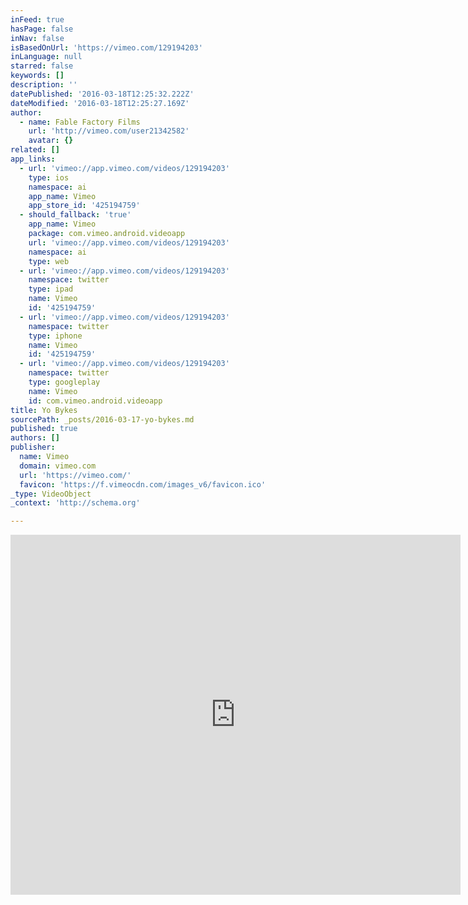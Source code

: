 ```yaml
---
inFeed: true
hasPage: false
inNav: false
isBasedOnUrl: 'https://vimeo.com/129194203'
inLanguage: null
starred: false
keywords: []
description: ''
datePublished: '2016-03-18T12:25:32.222Z'
dateModified: '2016-03-18T12:25:27.169Z'
author:
  - name: Fable Factory Films
    url: 'http://vimeo.com/user21342582'
    avatar: {}
related: []
app_links:
  - url: 'vimeo://app.vimeo.com/videos/129194203'
    type: ios
    namespace: ai
    app_name: Vimeo
    app_store_id: '425194759'
  - should_fallback: 'true'
    app_name: Vimeo
    package: com.vimeo.android.videoapp
    url: 'vimeo://app.vimeo.com/videos/129194203'
    namespace: ai
    type: web
  - url: 'vimeo://app.vimeo.com/videos/129194203'
    namespace: twitter
    type: ipad
    name: Vimeo
    id: '425194759'
  - url: 'vimeo://app.vimeo.com/videos/129194203'
    namespace: twitter
    type: iphone
    name: Vimeo
    id: '425194759'
  - url: 'vimeo://app.vimeo.com/videos/129194203'
    namespace: twitter
    type: googleplay
    name: Vimeo
    id: com.vimeo.android.videoapp
title: Yo Bykes
sourcePath: _posts/2016-03-17-yo-bykes.md
published: true
authors: []
publisher:
  name: Vimeo
  domain: vimeo.com
  url: 'https://vimeo.com/'
  favicon: 'https://f.vimeocdn.com/images_v6/favicon.ico'
_type: VideoObject
_context: 'http://schema.org'

---
```

<iframe src="https://cdn.embedly.com/widgets/media.html?src=https%3A%2F%2Fplayer.vimeo.com%2Fvideo%2F129194203&amp;url=https%3A%2F%2Fvimeo.com%2F129194203&amp;image=http%3A%2F%2Fi.vimeocdn.com%2Fvideo%2F520608120_640.jpg&amp;key=b7d04c9b404c499eba89ee7072e1c4f7&amp;type=text%2Fhtml&amp;schema=vimeo" width="720" height="576" scrolling="no" frameborder="0" allowfullscreen="allowfullscreen" style=""></iframe>